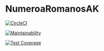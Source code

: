 # NumeroaRomanosAK
[![CircleCI](https://dl.circleci.com/status-badge/img/gh/AugustoKark/NumeroaRomanosAK/tree/main.svg?style=svg)](https://dl.circleci.com/status-badge/redirect/gh/AugustoKark/NumeroaRomanosAK/tree/main)  

[![Maintainability](https://api.codeclimate.com/v1/badges/f197e12ffa3005de40c0/maintainability)](https://codeclimate.com/github/AugustoKark/NumeroaRomanosAK/maintainability)

[![Test Coverage](https://api.codeclimate.com/v1/badges/f197e12ffa3005de40c0/test_coverage)](https://codeclimate.com/github/AugustoKark/NumeroaRomanosAK/test_coverage)

